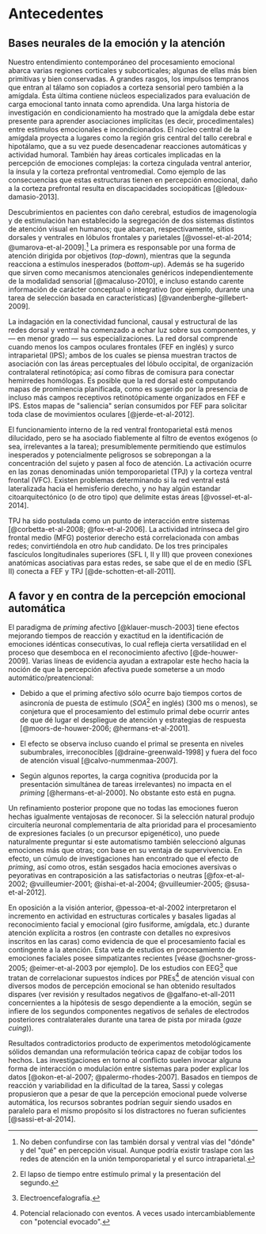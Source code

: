 # Antecedentes

## Bases neurales de la emoción y la atención

Nuestro entendimiento contemporáneo del procesamiento emocional abarca
varias regiones corticales y subcorticales; algunas de ellas más bien
primitivas y bien conservadas. A grandes rasgos, los impulsos
tempranos que entran al tálamo son copiados a corteza sensorial pero
también a la amígdala. Ésta última contiene núcleos especializados
para evaluación de carga emocional tanto innata como aprendida. Una
larga historia de investigación en condicionamiento ha mostrado que la
amígdala debe estar presente para aprender asociaciones implícitas (es
decir, procedimentales) entre estímulos emocionales e
incondicionados. El núcleo central de la amígdala proyecta a lugares
como la región gris central del tallo cerebral e hipotálamo, que a su
vez puede desencadenar reacciones automáticas y actividad
humoral. También hay áreas corticales implicadas en la percepción de
emociones complejas: la corteza cingulada ventral anterior, la ínsula
y la corteza prefrontal ventromedial. Como ejemplo de las
consecuencias que estas estructuras tienen en percepción emocional,
daño a la corteza prefrontal resulta en discapacidades sociopáticas
[@ledoux-damasio-2013].

Descubrimientos en pacientes con daño cerebral, estudios de
imagenología y de estimulación han establecido la segregación de dos
sistemas distintos de atención visual en humanos; que abarcan,
respectivamente, sitios dorsales y ventrales en lóbulos frontales y
parietales [@vossel-et-al-2014; @umarova-et-al-2009].[^what-vs-where]
La primera es responsable por una forma de atención dirigida por
objetivos (_top-down_), mientras que la segunda reacciona a estímulos
inesperados (_bottom-up_). Además se ha sugerido que sirven como
mecanismos atencionales genéricos independientemente de la modalidad
sensorial [@macaluso-2010], e incluso estando carente información de
carácter conceptual o integrativo (por ejemplo, durante una tarea de
selección basada en características) [@vandenberghe-gillebert-2009].

[^what-vs-where]: No deben confundirse con las también dorsal y
ventral vías del "dónde" y del "qué" en percepción visual. Aunque
podría existir traslape con las redes de atención en la unión
temporoparietal y el surco intraparietal.

La indagación en la conectividad funcional, causal y estructural de
las redes dorsal y ventral ha comenzado a echar luz sobre sus
componentes, y — en menor grado — sus especializaciones. La red dorsal
comprende cuando menos los campos oculares frontales (FEF en inglés) y
surco intraparietal (IPS); ambos de los cuales se piensa muestran
tractos de asociación con las áreas perceptuales del lóbulo occipital,
de organización contralateral retinotópica; así como fibras de comisura
para conectar hemirredes homólogas. Es posible que la red dorsal esté
computando mapas de prominencia planificada, como es sugerido por la
presencia de incluso más campos receptivos retinotópicamente
organizados en FEF e IPS. Estos mapas de "saliencia" serían consumidos
por FEF para solicitar toda clase de movimientos oculares
[@jerde-et-al-2012].

El funcionamiento interno de la red ventral frontoparietal está menos
dilucidado, pero se ha asociado fiablemente al filtro de eventos
exógenos (o sea, irrelevantes a la tarea); presumiblemente permitiendo
que estímulos inesperados y potencialmente peligrosos se sobrepongan a
la concentración del sujeto y pasen al foco de atención. La activación
ocurre en las zonas denominadas unión temporoparietal (TPJ) y la
corteza ventral frontal (VFC). Existen problemas determinando si la
red ventral está lateralizada hacia el hemisferio derecho, y no hay
algún estandar citoarquitectónico (o de otro tipo) que delimite estas
áreas [@vossel-et-al-2014].

TPJ ha sido postulada como un punto de interacción entre sistemas
[@corbetta-et-al-2008; @fox-et-al-2006]. La actividad intrínseca del
giro frontal medio (MFG) posterior derecho está correlacionada con
ambas redes; convirtiéndola en otro _hub_ candidato. De los tres
principales fascículos longitudinales superiores (SFL I, II y III) que
proveen conexiones anatómicas asociativas para estas redes, se sabe
que el de en medio (SFL II) conecta a FEF y TPJ
[@de-schotten-et-all-2011].

## A favor y en contra de la percepción emocional automática

El paradigma de _priming_ afectivo [@klauer-musch-2003] tiene efectos
mejorando tiempos de reacción y exactitud en la identificación de
emociones idénticas consecutivas, lo cual refleja cierta versatilidad
en el proceso que desemboca en el reconocimiento afectivo
[@de-houwer-2009]. Varias líneas de evidencia ayudan a extrapolar este
hecho hacia la noción de que la percepción afectiva puede someterse a
un modo automático/preatencional:

- Debido a que el priming afectivo sólo ocurre bajo tiempos cortos de
  asincronía de puesta de estímulo (_SOA_[^soa] en inglés) (300 ms o
  menos), se conjetura que el procesamiento del estimulo primal debe
  ocurrir antes de que dé lugar el despliegue de atención y
  estrategias de respuesta [@moors-de-houwer-2006;
  @hermans-et-al-2001].

[^soa]: El lapso de tiempo entre estímulo primal y la presentación del
    segundo.

- El efecto se observa incluso cuando el primal se presenta en niveles
  subumbrales, irreconocibles [@draine-greenwald-1998] y fuera del
  foco de atención visual [@calvo-nummenmaa-2007].

- Según algunos reportes, la carga cognitiva (producida por la
  presentación simultánea de tareas irrelevantes) no impacta en el
  _priming_ [@hermans-et-al-2000]. No obstante esto está en pugna.

Un refinamiento posterior propone que no todas las emociones fueron
hechas igualmente ventajosas de reconocer. Si la selección natural
produjo circuitería neuronal complementaria de alta prioridad para el
procesamiento de expresiones faciales (o un precursor epigenético),
uno puede naturalmente preguntar si este automatismo también
seleccionó algunas emociones más que otras; con base en su ventaja de
supervivencia. En efecto, un cúmulo de investigaciones han encontrado
que el efecto de _priming_, así como otros, están sesgados hacia
emociones aversivas o peyorativas en contraposición a las
satisfactorias o neutras [@fox-et-al-2002; @vuilleumier-2001;
@ishai-et-al-2004; @vuilleumier-2005; @susa-et-al-2012].

En oposición a la visión anterior, @pessoa-et-al-2002 interpretaron el
incremento en actividad en estructuras corticales y basales ligadas al
reconocimiento facial y emocional (giro fusiforme, amígdala, etc.)
durante atención explícita a rostros (en contraste con detalles no
expresivos inscritos en las caras) como evidencia de que el
procesamiento facial es contingente a la atención. Esta veta de
estudios en procesamiento de emociones faciales posee simpatizantes
recientes [véase @ochsner-gross-2005; @eimer-et-al-2003 por
ejemplo]. De los estudios con EEG[^eeg] que tratan de correlacionar
supuestos índices por PREs[^erp] de atención visual con diversos modos
de percepción emocional se han obtenido resultados dispares (ver
revisión y resultados negativos de @galfano-et-all-2011 concernientes
a la hipótesis de sesgo dependiente a la emoción, según se infiere de
los segundos componentes negativos de señales de electrodos
posteriores contralaterales durante una tarea de pista por mirada
(_gaze cuing_)).

[^eeg]: Electroencefalografía.
[^erp]: Potencial relacionado con eventos. A veces usado
    intercambiablemente con "potencial evocado".

Resultados contradictorios producto de experimentos metodológicamente
sólidos demandan una reformulación teórica capaz de cobijar todos los
hechos. Las investigaciones en torno al conflicto suelen invocar
alguna forma de interacción o modulación entre sistemas para poder
explicar los datos [@okon-et-al-2007; @palermo-rhodes-2007]. Basados
en tiempos de reacción y variabilidad en la dificultad de la tarea,
Sassi y colegas propusieron que a pesar de que la percepción emocional
puede volverse automática, los recursos sobrantes podrían seguir
siendo usados en paralelo para el mismo propósito si los distractores
no fueran suficientes [@sassi-et-al-2014].
